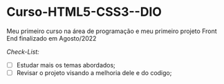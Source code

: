 
# Curso-HTML5-CSS3--DIO
Meu primeiro curso na área de programação e meu primeiro projeto Front End finalizado em Agosto/2022

*Check-List:*

- [ ] Estudar mais os temas abordados;
- [ ] Revisar o projeto visando a melhoria dele e do codigo;
